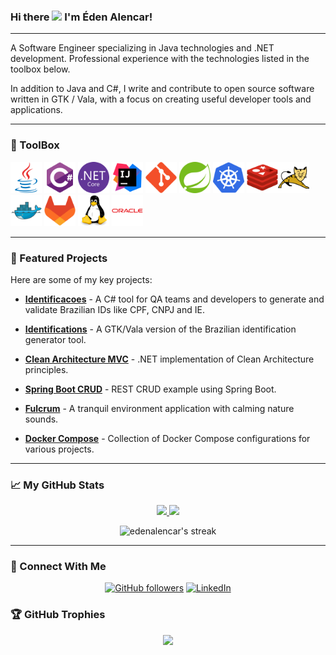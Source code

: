 ### Hi there <img src="https://raw.githubusercontent.com/MartinHeinz/MartinHeinz/master/wave.gif" width="30px"> I'm Éden Alencar!

---

A Software Engineer specializing in Java technologies and .NET development. Professional experience with the technologies listed in the toolbox below.

In addition to Java and C#, I write and contribute to open source software written in GTK / Vala, with a focus on creating useful developer tools and applications.

---

### 🧰 ToolBox

<img src="https://github.com/devicons/devicon/blob/master/icons/java/java-original.svg" alt="Java logo" with="50" height="50"/> <img src="https://github.com/devicons/devicon/blob/master/icons/csharp/csharp-original.svg" alt="C# logo" with="50" height="50"/> <img src="https://github.com/devicons/devicon/blob/master/icons/dotnetcore/dotnetcore-original.svg" alt=".NET logo" with="50" height="50"/> <img src="https://github.com/devicons/devicon/blob/master/icons/intellij/intellij-original.svg" alt="Intellij logo" with="50" height="50"/> <img src="https://github.com/devicons/devicon/blob/master/icons/git/git-original.svg" alt="Git logo" with="50" height="50"/> <img src="https://github.com/devicons/devicon/blob/master/icons/spring/spring-original.svg" alt="spring logo" with="50" height="50"/> <img src="https://github.com/devicons/devicon/blob/master/icons/kubernetes/kubernetes-plain.svg" alt="kubernetes logo" with="50" height="50"/> <img src="https://github.com/devicons/devicon/blob/master/icons/redis/redis-original.svg" alt="redis logo" with="50" height="50"/><img src="https://github.com/devicons/devicon/blob/master/icons/tomcat/tomcat-original.svg" alt="tomcat logo" with="50" height="50"/> <img src="https://github.com/devicons/devicon/blob/master/icons/docker/docker-original.svg" alt="docker logo" with="50" height="50"/> <img src="https://github.com/devicons/devicon/blob/master/icons/gitlab/gitlab-original.svg" alt="gitlab logo" with="50" height="50"/> <img src="https://github.com/devicons/devicon/blob/master/icons/linux/linux-original.svg" alt="linux logo" with="50" height="50"/> <img src="https://github.com/devicons/devicon/blob/master/icons/oracle/oracle-original.svg" alt="oracle logo" with="50" height="50"/>

---

### 🚀 Featured Projects

Here are some of my key projects:

- [**Identificacoes**](https://github.com/edenalencar/Identificacoes) - A C# tool for QA teams and developers to generate and validate Brazilian IDs like CPF, CNPJ and IE.
  
- [**Identifications**](https://github.com/edenalencar/identifications) - A GTK/Vala version of the Brazilian identification generator tool.

- [**Clean Architecture MVC**](https://github.com/edenalencar/clean-arch-mvc) - .NET implementation of Clean Architecture principles.

- [**Spring Boot CRUD**](https://github.com/edenalencar/crud-spring-boot) - REST CRUD example using Spring Boot.

- [**Fulcrum**](https://github.com/edenalencar/Fulcrum) - A tranquil environment application with calming nature sounds.

- [**Docker Compose**](https://github.com/edenalencar/docker-compose) - Collection of Docker Compose configurations for various projects.

---

### 📈 My GitHub Stats

<div align="center">
  <a href="https://github.com/edenalencar">
    <img height="180em" src="https://github-readme-stats.vercel.app/api?username=edenalencar&show_icons=true&theme=transparent&include_all_commits=true&count_private=true&hide_border=true&rank_icon=github"/>
    <img height="180em" src="https://github-readme-stats.vercel.app/api/top-langs/?username=edenalencar&layout=compact&langs_count=8&theme=transparent&hide_border=true"/>
  </a>
</div>

<p align="center">
  <img src="https://github-readme-streak-stats.herokuapp.com/?user=edenalencar&theme=transparent&hide_border=true" alt="edenalencar's streak" />
</p>

---

### 📱 Connect With Me

<div align="center">
  
[![GitHub followers](https://img.shields.io/github/followers/edenalencar?style=social)](https://github.com/edenalencar)
[![LinkedIn](https://img.shields.io/badge/LinkedIn-0077B5?style=flat&logo=linkedin&logoColor=white)](https://www.linkedin.com/in/éden-alencar/)
  
</div>

### 🏆 GitHub Trophies

<div align="center">
  
![](https://github-profile-trophy.vercel.app/?username=edenalencar&theme=flat&no-frame=true&margin-w=4)
  
</div>
